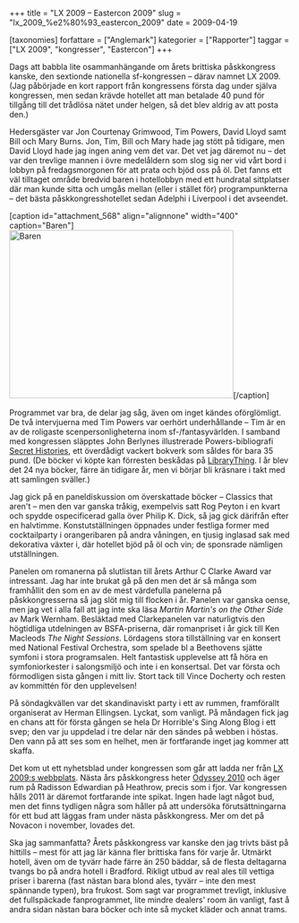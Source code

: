 +++
title = "LX 2009 – Eastercon 2009"
slug = "lx_2009_%e2%80%93_eastercon_2009"
date = 2009-04-19

[taxonomies]
forfattare = ["Anglemark"]
kategorier = ["Rapporter"]
taggar = ["LX 2009", "kongresser", "Eastercon"]
+++

Dags att babbla lite osammanhängande om årets brittiska påskkongress kanske, den sextionde nationella sf-kongressen – därav namnet LX 2009. (Jag påbörjade en kort rapport från kongressens första dag under själva kongressen, men sedan krävde hotellet att man betalade 40 pund för tillgång till det trådlösa nätet under helgen, så det blev aldrig av att posta den.)

Hedersgäster var Jon Courtenay Grimwood, Tim Powers, David Lloyd samt Bill och Mary Burns. Jon, Tim, Bill och Mary hade jag stött på tidigare, men David Lloyd hade jag ingen aning vem det var. Det vet jag däremot nu – det var den trevlige mannen i övre medelåldern som slog sig ner vid vårt bord i lobbyn på fredagsmorgonen för att prata och bjöd oss på öl. Det fanns ett väl tilltaget område bredvid baren i hotellobbyn med ett hundratal sittplatser där man kunde sitta och umgås mellan (eller i stället för) programpunkterna – det bästa påskkongresshotellet sedan Adelphi i Liverpool i det avseendet.

[caption id="attachment_568" align="alignnone" width="400" caption="Baren"]<img  title="Baren" src="__FIXME__/wp-content/uploads/2009/04/eastercon.jpg" alt="Baren" width="400" height="300" />[/caption]

Programmet var bra, de delar jag såg, även om inget kändes oförglömligt. De två intervjuerna med Tim Powers var oerhört underhållande – Tim är en av de roligaste scenpersonligheterna inom sf-/fantasyvärlden. I samband med kongressen släpptes John Berlynes illustrerade Powers-bibliografi <a title="Secret Histories" href="http://store.pspublishing.co.uk/acatalog/info_419.html" target="_blank">Secret Histories</a>, ett överdådigt vackert bokverk som såldes för bara 35 pund. (De böcker vi köpte kan förresten beskådas på <a title="Köpt på Eastercon" href="http://www.librarything.com/catalog.php?view=anglemark&amp;deepsearch=Eastercon+2009" target="_blank">LibraryThing</a>. I år blev det 24 nya böcker, färre än tidigare år, men vi börjar bli kräsnare i takt med att samlingen sväller.)

Jag gick på en paneldiskussion om överskattade böcker – Classics that aren't – men den var ganska tråkig, exempelvis satt Rog Peyton i en kvart och spydde ospecificerad galla över Philip K. Dick, så jag gick därifrån efter en halvtimme. Konstutställningen öppnades under festliga former med cocktailparty i orangeribaren på andra våningen, en tjusig inglasad sak med dekorativa växter i, där hotellet bjöd på öl och vin; de sponsrade nämligen utställningen.

Panelen om romanerna på slutlistan till årets Arthur C Clarke Award var intressant. Jag har inte brukat gå på den men det är så många som framhållit den som en av de mest värdefulla panelerna på påskkongresserna så jag slöt mig till flocken i år. Panelen var ganska oense, men jag vet i alla fall att jag inte ska läsa <em>Martin Martin's on the Other Side</em> av Mark Wernham. Besläktad med Clarkepanelen var naturligtvis den högtidliga utdelningen av BSFA-priserna, där romanpriset i år gick till Ken Macleods <em>The Night Sessions</em>. Lördagens stora tillställning var en konsert med National Festival Orchestra, som spelade bl a Beethovens sjätte symfoni i stora programsalen. Helt fantastisk upplevelse att få höra en symfoniorkester i salongsmiljö och inte i en konsertsal. Det var första och förmodligen sista gången i mitt liv. Stort tack till Vince Docherty och resten av kommittén för den upplevelsen!

På söndagkvällen var det skandinaviskt party i ett av rummen, framförallt organiserat av Herman Ellingsen. Lyckat, som vanligt. På måndagen fick jag en chans att för första gången se hela Dr Horrible's Sing Along Blog i ett svep; den var ju uppdelad i tre delar när den sändes på webben i höstas. Den vann på att ses som en helhet, men är fortfarande inget jag kommer att skaffa.

Det kom ut ett nyhetsblad under kongressen som går att ladda ner från <a title="The Voice" href="http://lx2009.com/what-happened/" target="_blank">LX 2009:s webbplats</a>. Nästa års påskkongress heter <a title="Odyssey 2010" href="http://www.odyssey2010.org/" target="_blank">Odyssey 2010</a> och äger rum på Radisson Edwardian på Heathrow, precis som i fjor. Var kongressen hålls 2011 är däremot fortfarande inte spikat. Ingen hade lagt något bud, men det finns tydligen några som håller på att undersöka förutsättningarna för ett bud att läggas fram under nästa påskkongress. Mer om det på Novacon i november, lovades det.

Ska jag sammanfatta? Årets påskkongress var kanske den jag trivts bäst på hittills – mest för att jag lär känna fler brittiska fans för varje år. Utmärkt hotell, även om de tyvärr hade färre än 250 bäddar, så de flesta deltagarna tvangs bo på andra hotell i Bradford. Rikligt utbud av real ales till vettiga priser i barerna (fast nästan bara blond ales, tyvärr – inte den mest spännande typen), bra frukost. Som sagt var programmet trevligt, inklusive det fullspäckade fanprogrammet, lite mindre dealers' room än vanligt, fast å andra sidan nästan bara böcker och inte så mycket kläder och annat trams.
